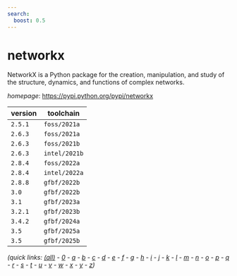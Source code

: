```yaml
---
search:
  boost: 0.5
---
```

# networkx

NetworkX is a Python package for the creation, manipulation, and study of the structure, dynamics, and functions of complex networks.

*homepage*: <https://pypi.python.org/pypi/networkx>

version | toolchain
--------|----------
``2.5.1`` | ``foss/2021a``
``2.6.3`` | ``foss/2021a``
``2.6.3`` | ``foss/2021b``
``2.6.3`` | ``intel/2021b``
``2.8.4`` | ``foss/2022a``
``2.8.4`` | ``intel/2022a``
``2.8.8`` | ``gfbf/2022b``
``3.0`` | ``gfbf/2022b``
``3.1`` | ``gfbf/2023a``
``3.2.1`` | ``gfbf/2023b``
``3.4.2`` | ``gfbf/2024a``
``3.5`` | ``gfbf/2025a``
``3.5`` | ``gfbf/2025b``


*(quick links: [(all)](../index.md) - [0](../0/index.md) - [a](../a/index.md) - [b](../b/index.md) - [c](../c/index.md) - [d](../d/index.md) - [e](../e/index.md) - [f](../f/index.md) - [g](../g/index.md) - [h](../h/index.md) - [i](../i/index.md) - [j](../j/index.md) - [k](../k/index.md) - [l](../l/index.md) - [m](../m/index.md) - [n](../n/index.md) - [o](../o/index.md) - [p](../p/index.md) - [q](../q/index.md) - [r](../r/index.md) - [s](../s/index.md) - [t](../t/index.md) - [u](../u/index.md) - [v](../v/index.md) - [w](../w/index.md) - [x](../x/index.md) - [y](../y/index.md) - [z](../z/index.md))*

